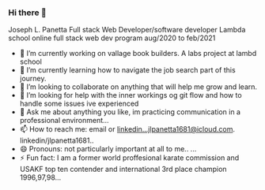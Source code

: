 ### Hi there 👋



Joseph L. Panetta
Full stack Web Developer/software developer
Lambda school online full stack web dev program 
aug/2020 to feb/2021

- 🔭 I’m currently working on vallage book builders. A labs project at lambd school
- 🌱 I’m currently learning how to navigate the job search part of this journey.
- 👯 I’m looking to collaborate on anything that will help me grow and learn.
- 🤔 I’m looking for help with the inner workings og git flow and how to handle some issues ive experienced
- 💬 Ask me about anything you like, im practicing communication in a professional environment...
- 📫 How to reach me: email or linkedin...jlpanetta1681@icloud.com.  linkedin/jlpanetta1681..
- 😄 Pronouns: not particularly important at all to me.. ...
- ⚡ Fun fact: I am a former world proffesional karate commission and USAKF top ten contender and international 3rd place champion 1996,97,98...
